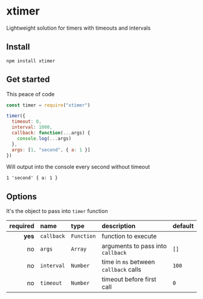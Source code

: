 # xtimer

Lightweight solution for timers with timeouts and intervals

## Install

```
npm install xtimer
```

## Get started

This peace of code

```js
const timer = require("xtimer")

timer({
  timeout: 0,
  interval: 1000,
  callback: function(...args) {
    console.log(...args)
  },
  args: [1, "second", { a: 1 }]
})
```

Will output into the console every second without timeout

```
1 'second' { a: 1 }
```

## Options

It's the object to pass into `timer` function

required | name | type | description | default
---: | :--- | :--- | :--- | :---
**yes** | `callback` | `Function` | function to execute  |
no | `args` | `Array` | arguments to pass into `callback` | `[]`
no | `interval` | `Number` | time in `ms` between `callback` calls | `100`
no | `timeout` | `Number` | timeout before first call | `0`
